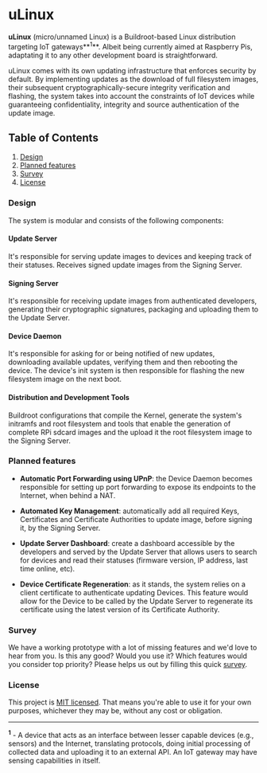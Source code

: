 # uLinux

**uLinux** (micro/unnamed Linux) is a Buildroot-based Linux distribution targeting IoT gateways**<sup>1</sup>**. Albeit being currently aimed at Raspberry Pis, adaptating it to any other development board is straightforward.

uLinux comes with its own updating infrastructure that enforces security by default. By implementing updates as the download of full filesystem images, their subsequent cryptographically-secure integrity verification and flashing, the system takes into account the constraints of IoT devices while guaranteeing confidentiality, integrity and source authentication of the update image.

## Table of Contents
1. [Design](#design)
2. [Planned features](#planned-features)
3. [Survey](#survey)
4. [License](#license)

### Design

The system is modular and consists of the following components:

#### Update Server

It's responsible for serving update images to devices and keeping track of their statuses. Receives signed update images from the Signing Server. 

#### Signing Server

It's responsible for receiving update images from authenticated developers, generating their cryptographic signatures, packaging and uploading them to the Update Server.

#### Device Daemon

It's responsible for asking for or being notified of new updates, downloading available updates, verifying them and then rebooting the device. The device's init system is then responsible for flashing the new filesystem image on the next boot.

#### Distribution and Development Tools

Buildroot configurations that compile the Kernel, generate the system's initramfs and root filesystem and tools that enable the generation of complete RPi sdcard images and the upload it the root filesystem image to the Signing Server.

### Planned features

- **Automatic Port Forwarding using UPnP**: the Device Daemon becomes responsible for setting up port forwarding to expose its endpoints to the Internet, when behind a NAT.

- **Automated Key Management**: automatically add all required Keys, Certificates and Certificate Authorities to update image, before signing it, by the Signing Server.
 
- **Update Server Dashboard**: create a dashboard accessible by the developers and served by the Update Server that allows users to search for devices and read their statuses (firmware version, IP address, last time online, etc).

- **Device Certificate Regeneration**: as it stands, the system relies on a client certificate to authenticate updating Devices. This feature would allow for the Device to be called by the Update Server to regenerate its certificate using the latest version of its Certificate Authority.

### Survey

We have a working prototype with a lot of missing features and we'd love to hear from you. Is this any good? Would you use it? Which features would you consider top priority? Please helps us out by filling this quick [survey](#link).

### License

This project is [MIT licensed](https://opensource.org/licenses/MIT). That means you're able to use it for your own purposes, whichever they may be, without any cost or obligation.

----
**<sup>1</sup>** - A device that acts as an interface between lesser capable devices (e.g., sensors) and the Internet, translating protocols, doing initial processing of collected data and uploading it to an external API. An IoT gateway may have sensing capabilities in itself.
